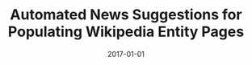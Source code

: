 ---
title: "Automated News Suggestions for Populating Wikipedia Entity Pages"
collection: publications
permalink: /publication/2017-DBLP_journals_corr_FetahuMA17
date: 2017-01-01
venue: 'nan'
---
